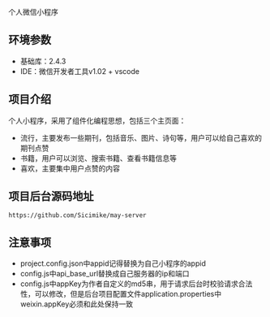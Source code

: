 个人微信小程序

## 环境参数
* 基础库：2.4.3
* IDE：微信开发者工具v1.02 + vscode  

## 项目介绍
个人小程序，采用了组件化编程思想，包括三个主页面：  
* 流行，主要发布一些期刊，包括音乐、图片、诗句等，用户可以给自己喜欢的期刊点赞
* 书籍，用户可以浏览、搜索书籍、查看书籍信息等
* 喜欢，主要集中用户点赞的内容  

## 项目后台源码地址
`https://github.com/Sicimike/may-server`

## 注意事项
* project.config.json中appid记得替换为自己小程序的appid
* config.js中api_base_url替换成自己服务器的ip和端口
* config.js中appKey为作者自定义的md5串，用于请求后台时校验请求合法性，可以修改，但是后台项目配置文件application.properties中weixin.appKey必须和此处保持一致  
